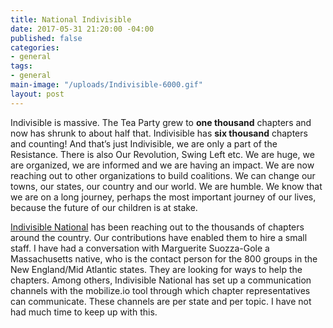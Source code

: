 ```yaml
---
title: National Indivisible
date: 2017-05-31 21:20:00 -04:00
published: false
categories:
- general
tags:
- general
main-image: "/uploads/Indivisible-6000.gif"
layout: post
---
```


Indivisible is massive. The Tea Party grew to **one thousand** chapters and now has shrunk to about half that. Indivisible has **six thousand** chapters and counting! And that’s just Indivisible, we are only a part of the Resistance. There is also Our Revolution, Swing Left etc. We are huge, we are organized, we are informed and we are having an impact. We are now reaching out to other organizations to build coalitions. We can change our towns, our states, our country and our world. We are humble. We know that we are on a long journey, perhaps the most important journey of our lives, because the future of our children is at stake.

[Indivisible National](https://www.indivisible.org) has been reaching out to the thousands of chapters around the country. Our contributions have enabled them to hire a small staff. I have had a conversation with Marguerite Suozza-Gole a Massachusetts native, who is the contact person for the 800 groups in the New England/Mid Atlantic states. They are looking for ways to help the chapters.
Among others, Indivisible National has set up a communication channels with the mobilize.io tool through which chapter representatives can communicate. These channels are per state and per topic. I have not had much time to keep up with this.
